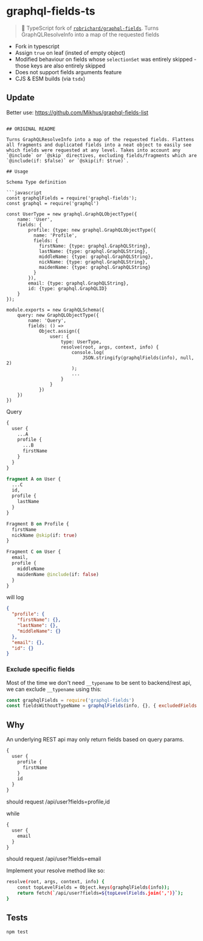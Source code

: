 # graphql-fields-ts

> 🍴 TypeScript fork of [`robrichard/graphql-fields`](https://github.com/robrichard/graphql-fields). Turns GraphQLResolveInfo into a map of the requested fields

- Fork in typescript
- Assign `true` on leaf (insted of empty object)
- Modified behaviour on fields whose `selectionSet` was entirely skipped - those keys are also entirely skipped
- Does not support fields arguments feature
- CJS & ESM builds (via `tsdx`)

## Update

Better use: https://github.com/Mikhus/graphql-fields-list

````

## ORIGINAL README

Turns GraphQLResolveInfo into a map of the requested fields. Flattens all fragments and duplicated fields into a neat object to easily see which fields were requested at any level. Takes into account any `@include` or `@skip` directives, excluding fields/fragments which are `@include(if: $false)` or `@skip(if: $true)`.

## Usage

Schema Type definition

```javascript
const graphqlFields = require('graphql-fields');
const graphql = require('graphql')

const UserType = new graphql.GraphQLObjectType({
    name: 'User',
    fields: {
        profile: {type: new graphql.GraphQLObjectType({
          name: 'Profile',
          fields: {
            firstName: {type: graphql.GraphQLString},
            lastName: {type: graphql.GraphQLString},
            middleName: {type: graphql.GraphQLString},
            nickName: {type: graphql.GraphQLString},
            maidenName: {type: graphql.GraphQLString}
          }
        }),
        email: {type: graphql.GraphQLString},
        id: {type: graphql.GraphQLID}
    }
});

module.exports = new GraphQLSchema({
    query: new GraphQLObjectType({
        name: 'Query',
        fields: () =>
            Object.assign({
                user: {
                    type: UserType,
                    resolve(root, args, context, info) {
                        console.log(
                            JSON.stringify(graphqlFields(info), null, 2)
                        );
                        ...
                    }
                }
            })
    })
})
````

Query

```graphql
{
  user {
    ...A
    profile {
      ...B
      firstName
    }
  }
}

fragment A on User {
  ...C
  id,
  profile {
    lastName
  }
}

Fragment B on Profile {
  firstName
  nickName @skip(if: true)
}

Fragment C on User {
  email,
  profile {
    middleName
    maidenName @include(if: false)
  }
}
```

will log

```json
{
  "profile": {
    "firstName": {},
    "lastName": {},
    "middleName": {}
  },
  "email": {},
  "id": {}
}
```

### Exclude specific fields

Most of the time we don't need `__typename` to be sent to backend/rest api, we can exclude `__typename` using this:

```javascript
const graphqlFields = require('graphql-fields')
const fieldsWithoutTypeName = graphqlFields(info, {}, { excludedFields: ['__typename'] })
```

## Why

An underlying REST api may only return fields based on query params.

```graphql
{
  user {
    profile {
      firstName
    }
    id
  }
}
```

should request /api/user?fields=profile,id

while

```graphql
{
  user {
    email
  }
}
```

should request /api/user?fields=email

Implement your resolve method like so:

```sh
resolve(root, args, context, info) {
    const topLevelFields = Object.keys(graphqlFields(info));
    return fetch(`/api/user?fields=${topLevelFields.join(',')}`);
}
```

## Tests

```sh
npm test
```
